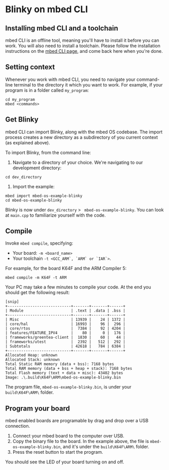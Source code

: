 # Blinky on mbed CLI

## Installing mbed CLI and a toolchain

mbed CLI is an offline tool, meaning you'll have to install it before you can work. You will also need to install a toolchain. Please follow the installation instructions on the [mbed CLI page](../dev_tools/cli.md), and come back here when you're done.

## Setting context

Whenever you work with mbed CLI, you need to navigate your command-line terminal to the directory it which you want to work. For example, if your program is in a folder called ``my_program``:

```
cd my_program
mbed <commands>
```

## Get Blinky

mbed CLI can import Blinky, along with the mbed OS codebase. The import process creates a new directory as a subdirectory of you current context (as explained above). 

To import Blinky, from the command line:

1. Navigate to a directory of your choice. We're navigating to our development directory:

  ``cd dev_directory``

1. Import the example:

  ```
  mbed import mbed-os-example-blinky
  cd mbed-os-example-blinky
  ```

Blinky is now under ``dev_directory`` > `` mbed-os-example-blinky``. You can look at ``main.cpp`` to familiarize yourself with the code.

## Compile

Invoke `mbed compile`, specifying:

* Your board: ``-m <board_name>``
* Your toolchain ``-t <GCC_ARM`, `ARM` or `IAR`>``.

For example, for the board K64F and the ARM Compiler 5:

```
mbed compile -m K64F -t ARM
```

Your PC may take a few minutes to compile your code. At the end you should get the following result:

```
[snip]
+----------------------------+-------+-------+------+
| Module                     | .text | .data | .bss |
+----------------------------+-------+-------+------+
| Misc                       | 13939 |    24 | 1372 |
| core/hal                   | 16993 |    96 |  296 |
| core/rtos                  |  7384 |    92 | 4204 |
| features/FEATURE_IPV4      |    80 |     0 |  176 |
| frameworks/greentea-client |  1830 |    60 |   44 |
| frameworks/utest           |  2392 |   512 |  292 |
| Subtotals                  | 42618 |   784 | 6384 |
+----------------------------+-------+-------+------+
Allocated Heap: unknown
Allocated Stack: unknown
Total Static RAM memory (data + bss): 7168 bytes
Total RAM memory (data + bss + heap + stack): 7168 bytes
Total Flash memory (text + data + misc): 43402 bytes
Image: .\.build\K64F\ARM\mbed-os-example-blinky.bin             
```

The program file, ``mbed-os-example-blinky.bin``, is under your ``build\K64F\ARM\`` folder.

## Program your board

mbed enabled boards are programable by drag and drop over a USB connection.

1. Connect your mbed board to the computer over USB.
1. Copy the binary file to the board. In the example above, the file is ``mbed-os-example-blinky.bin``, and it's under the ``build\K64F\ARM\`` folder.
1. Press the reset button to start the program.

You should see the LED of your board turning on and off.
